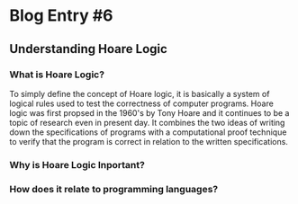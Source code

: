 # Blog Entry #6

## Understanding Hoare Logic

### What is Hoare Logic?
To simply define the concept of Hoare logic, it is basically a system of logical rules used to test the correctness of computer programs. Hoare logic was first propsed in the 1960's by Tony Hoare and it continues to be a topic of research even in present day. It combines the two ideas of writing down the specifications of programs with a computational proof technique to verify that the program is correct in relation to the written specifications.  

### Why is Hoare Logic Inportant?


### How does it relate to programming languages?



